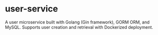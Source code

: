 # user-service
A user microservice built with Golang (Gin framework), GORM ORM, and MySQL. Supports user creation and retrieval with Dockerized deployment.
